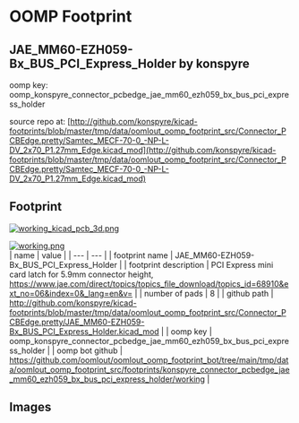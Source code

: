 # OOMP Footprint  
## JAE_MM60-EZH059-Bx_BUS_PCI_Express_Holder  by konspyre  
  
oomp key: oomp_konspyre_connector_pcbedge_jae_mm60_ezh059_bx_bus_pci_express_holder  
  
source repo at: [http://github.com/konspyre/kicad-footprints/blob/master/tmp/data/oomlout_oomp_footprint_src/Connector_PCBEdge.pretty/Samtec_MECF-70-0_-NP-L-DV_2x70_P1.27mm_Edge.kicad_mod](http://github.com/konspyre/kicad-footprints/blob/master/tmp/data/oomlout_oomp_footprint_src/Connector_PCBEdge.pretty/Samtec_MECF-70-0_-NP-L-DV_2x70_P1.27mm_Edge.kicad_mod)  
## Footprint  
  
[![working_kicad_pcb_3d.png](working_kicad_pcb_3d_600.png)](working_kicad_pcb_3d.png)  
  
[![working.png](working_600.png)](working.png)  
| name | value | 
| --- | --- | 
| footprint name | JAE_MM60-EZH059-Bx_BUS_PCI_Express_Holder | 
| footprint description | PCI Express mini card latch for 5.9mm connector height, https://www.jae.com/direct/topics/topics_file_download/topics_id=68910&ext_no=06&index=0&_lang=en&v= | 
| number of pads | 8 | 
| github path | http://github.com/konspyre/kicad-footprints/blob/master/tmp/data/oomlout_oomp_footprint_src/Connector_PCBEdge.pretty/JAE_MM60-EZH059-Bx_BUS_PCI_Express_Holder.kicad_mod | 
| oomp key | oomp_konspyre_connector_pcbedge_jae_mm60_ezh059_bx_bus_pci_express_holder | 
| oomp bot github | https://github.com/oomlout/oomlout_oomp_footprint_bot/tree/main/tmp/data/oomlout_oomp_footprint_src/footprints/konspyre_connector_pcbedge_jae_mm60_ezh059_bx_bus_pci_express_holder/working | 
## Images  
